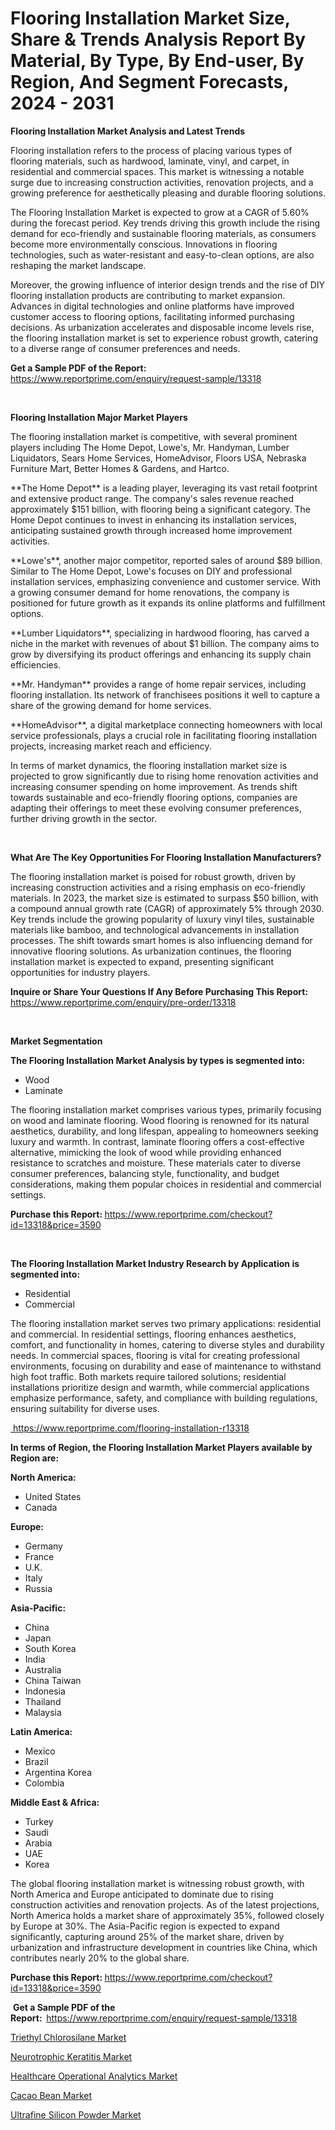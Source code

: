 <p><h1>Flooring Installation Market Size, Share & Trends Analysis Report By Material, By Type, By End-user, By Region, And Segment Forecasts, 2024 - 2031</h1></p><p><strong>Flooring Installation Market Analysis and Latest Trends</strong></p>
<p><p>Flooring installation refers to the process of placing various types of flooring materials, such as hardwood, laminate, vinyl, and carpet, in residential and commercial spaces. This market is witnessing a notable surge due to increasing construction activities, renovation projects, and a growing preference for aesthetically pleasing and durable flooring solutions. </p><p>The Flooring Installation Market is expected to grow at a CAGR of 5.60% during the forecast period. Key trends driving this growth include the rising demand for eco-friendly and sustainable flooring materials, as consumers become more environmentally conscious. Innovations in flooring technologies, such as water-resistant and easy-to-clean options, are also reshaping the market landscape. </p><p>Moreover, the growing influence of interior design trends and the rise of DIY flooring installation products are contributing to market expansion. Advances in digital technologies and online platforms have improved customer access to flooring options, facilitating informed purchasing decisions. As urbanization accelerates and disposable income levels rise, the flooring installation market is set to experience robust growth, catering to a diverse range of consumer preferences and needs.</p></p>
<p><strong>Get a Sample PDF of the Report:&nbsp;</strong> <a href="https://www.reportprime.com/enquiry/request-sample/13318">https://www.reportprime.com/enquiry/request-sample/13318</a></p>
<p>&nbsp;</p>
<p><strong>Flooring Installation Major Market Players</strong></p>
<p><p>The flooring installation market is competitive, with several prominent players including The Home Depot, Lowe's, Mr. Handyman, Lumber Liquidators, Sears Home Services, HomeAdvisor, Floors USA, Nebraska Furniture Mart, Better Homes & Gardens, and Hartco. </p><p>**The Home Depot** is a leading player, leveraging its vast retail footprint and extensive product range. The company's sales revenue reached approximately $151 billion, with flooring being a significant category. The Home Depot continues to invest in enhancing its installation services, anticipating sustained growth through increased home improvement activities.</p><p>**Lowe's**, another major competitor, reported sales of around $89 billion. Similar to The Home Depot, Lowe's focuses on DIY and professional installation services, emphasizing convenience and customer service. With a growing consumer demand for home renovations, the company is positioned for future growth as it expands its online platforms and fulfillment options.</p><p>**Lumber Liquidators**, specializing in hardwood flooring, has carved a niche in the market with revenues of about $1 billion. The company aims to grow by diversifying its product offerings and enhancing its supply chain efficiencies. </p><p>**Mr. Handyman** provides a range of home repair services, including flooring installation. Its network of franchisees positions it well to capture a share of the growing demand for home services. </p><p>**HomeAdvisor**, a digital marketplace connecting homeowners with local service professionals, plays a crucial role in facilitating flooring installation projects, increasing market reach and efficiency.</p><p>In terms of market dynamics, the flooring installation market size is projected to grow significantly due to rising home renovation activities and increasing consumer spending on home improvement. As trends shift towards sustainable and eco-friendly flooring options, companies are adapting their offerings to meet these evolving consumer preferences, further driving growth in the sector.</p></p>
<p>&nbsp;</p>
<p><strong>What Are The Key Opportunities For Flooring Installation Manufacturers?</strong></p>
<p><p>The flooring installation market is poised for robust growth, driven by increasing construction activities and a rising emphasis on eco-friendly materials. In 2023, the market size is estimated to surpass $50 billion, with a compound annual growth rate (CAGR) of approximately 5% through 2030. Key trends include the growing popularity of luxury vinyl tiles, sustainable materials like bamboo, and technological advancements in installation processes. The shift towards smart homes is also influencing demand for innovative flooring solutions. As urbanization continues, the flooring installation market is expected to expand, presenting significant opportunities for industry players.</p></p>
<p><strong>Inquire or Share Your Questions If Any Before Purchasing This Report:</strong> <a href="https://www.reportprime.com/enquiry/pre-order/13318">https://www.reportprime.com/enquiry/pre-order/13318</a></p>
<p>&nbsp;</p>
<p><strong>Market Segmentation</strong></p>
<p><strong>The Flooring Installation Market Analysis by types is segmented into:</strong></p>
<p><ul><li>Wood</li><li>Laminate</li></ul></p>
<p><p>The flooring installation market comprises various types, primarily focusing on wood and laminate flooring. Wood flooring is renowned for its natural aesthetics, durability, and long lifespan, appealing to homeowners seeking luxury and warmth. In contrast, laminate flooring offers a cost-effective alternative, mimicking the look of wood while providing enhanced resistance to scratches and moisture. These materials cater to diverse consumer preferences, balancing style, functionality, and budget considerations, making them popular choices in residential and commercial settings.</p></p>
<p><strong>Purchase this Report:&nbsp;</strong><a href="https://www.reportprime.com/checkout?id=13318&price=3590">https://www.reportprime.com/checkout?id=13318&price=3590</a></p>
<p>&nbsp;</p>
<p><strong>The Flooring Installation Market Industry Research by Application is segmented into:</strong></p>
<p><ul><li>Residential</li><li>Commercial</li></ul></p>
<p><p>The flooring installation market serves two primary applications: residential and commercial. In residential settings, flooring enhances aesthetics, comfort, and functionality in homes, catering to diverse styles and durability needs. In commercial spaces, flooring is vital for creating professional environments, focusing on durability and ease of maintenance to withstand high foot traffic. Both markets require tailored solutions; residential installations prioritize design and warmth, while commercial applications emphasize performance, safety, and compliance with building regulations, ensuring suitability for diverse uses.</p></p>
<p><a href="https://www.reportprime.com/flooring-installation-r13318">&nbsp;https://www.reportprime.com/flooring-installation-r13318</a></p>
<p><strong>In terms of Region, the Flooring Installation Market Players available by Region are:</strong></p>
<p>
    <p> <strong> North America: </strong>
        <ul>
            <li>United States</li>
            <li>Canada</li>
        </ul>
        </p> 
    <p> <strong> Europe: </strong>
        <ul>
            <li>Germany</li>
            <li>France</li>
            <li>U.K.</li>
            <li>Italy</li>
            <li>Russia</li>
        </ul>
        </p> 
    <p> <strong> Asia-Pacific: </strong>
        <ul>
            <li>China</li>
            <li>Japan</li>
            <li>South Korea</li>
            <li>India</li>
            <li>Australia</li>
            <li>China Taiwan</li>
            <li>Indonesia</li>
            <li>Thailand</li>
            <li>Malaysia</li>
        </ul>
        </p> 
    <p> <strong> Latin America: </strong>
        <ul>
            <li>Mexico</li>
            <li>Brazil</li>
            <li>Argentina Korea</li>
            <li>Colombia</li>
        </ul>
        </p> 
    <p> <strong> Middle East & Africa: </strong>
        <ul>
            <li>Turkey</li>
            <li>Saudi</li>
            <li>Arabia</li>
            <li>UAE</li>
            <li>Korea</li>
        </ul>
    </p>
    </p>
<p><p>The global flooring installation market is witnessing robust growth, with North America and Europe anticipated to dominate due to rising construction activities and renovation projects. As of the latest projections, North America holds a market share of approximately 35%, followed closely by Europe at 30%. The Asia-Pacific region is expected to expand significantly, capturing around 25% of the market share, driven by urbanization and infrastructure development in countries like China, which contributes nearly 20% to the global share.</p></p>
<p><strong>Purchase this Report: </strong><a href="https://www.reportprime.com/checkout?id=13318&price=3590">https://www.reportprime.com/checkout?id=13318&price=3590</a></p>
<p>&nbsp;<strong>Get a Sample PDF of the Report:&nbsp;&nbsp;</strong><a href="https://www.reportprime.com/enquiry/request-sample/13318">https://www.reportprime.com/enquiry/request-sample/13318</a></p>
<p><strong></strong></p>
<p><p><a href="https://issuu.com/reportprime-2/docs/triethyl-chlorosilane-market-size-2_ddf282bfcf536c">Triethyl Chlorosilane Market</a></p><p><a href="https://www.linkedin.com/pulse/neurotrophic-keratitis-market-outlook-complete-industry-nkknc?trackingId=UzNpsUqMRtuDjnN%2FJYE4kw%3D%3D">Neurotrophic Keratitis Market</a></p><p><a href="https://medium.com/@omamuller/the-healthcare-operational-analytics-market-report-analyzes-important-operational-and-performance-2551666a2461">Healthcare Operational Analytics Market</a></p><p><a href="https://www.linkedin.com/pulse/cacao-bean-industry-sector-new-technologies-market-impact-sp7oc?trackingId=wLETo9k0SFiZje2H6wQaOg%3D%3D">Cacao Bean Market</a></p><p><a href="https://issuu.com/reportprime-2/docs/ultrafine-silicon-powder-market-siz_6e0387d9721757">Ultrafine Silicon Powder Market</a></p></p>